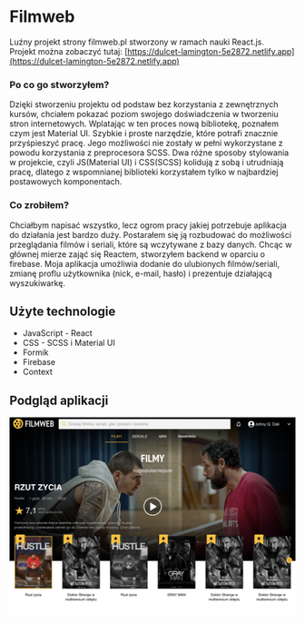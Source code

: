 # Filmweb

Luźny projekt strony filmweb.pl stworzony w ramach nauki React.js. </br> Projekt
można zobaczyć tutaj:
[https://dulcet-lamington-5e2872.netlify.app](https://dulcet-lamington-5e2872.netlify.app)

### Po co go stworzyłem?

Dzięki stworzeniu projektu od podstaw bez korzystania z zewnętrznych kursów,
chciałem pokazać poziom swojego doświadczenia w tworzeniu stron internetowych.
Wplatając w ten proces nową bibliotekę, poznałem czym jest Material UI. Szybkie
i proste narzędzie, które potrafi znacznie przyśpieszyć pracę. Jego możliwości
nie zostały w pełni wykorzystane z powodu korzystania z preprocesora SCSS. Dwa
różne sposoby stylowania w projekcie, czyli JS(Material UI) i CSS(SCSS) kolidują
z sobą i utrudniają pracę, dlatego z wspomnianej biblioteki korzystałem tylko w
najbardziej postawowych komponentach.

### Co zrobiłem?

Chciałbym napisać wszystko, lecz ogrom pracy jakiej potrzebuje aplikacja do
działania jest bardzo duży. Postarałem się ją rozbudować do możliwości
przeglądania filmów i seriali, które są wczytywane z bazy danych. Chcąc w
głównej mierze zająć się Reactem, stworzyłem backend w oparciu o firebase. Moja
aplikacja umożliwia dodanie do ulubionych filmów/seriali, zmianę proflu
użytkownika (nick, e-mail, hasło) i prezentuje działającą wyszukiwarkę.

## Użyte technologie

<ul>
    <li>JavaScript - React</li>
    <li>CSS - SCSS i Material UI</li>
    <li>Formik</li>
    <li>Firebase</li>
    <li>Context</li>
</ul>

## Podgląd aplikacji

<img src="./app_photo/preview.png" />

